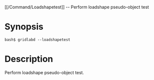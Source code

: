 [[/Command/Loadshapetest]] -- Perform loadshape pseudo-object test

# Synopsis

~~~
bash$ gridlabd --loadshapetest                                         
~~~

# Description

Perform loadshape pseudo-object test.

